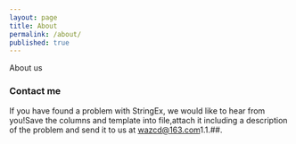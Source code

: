 ```yaml
---
layout: page
title: About
permalink: /about/
published: true
---
```


About us

### Contact me
If you have found a problem with StringEx, we would like to hear from you!Save the columns and template into file,attach it including a description of the problem and send it to us at [ wazcd@163.com](mailto:wazcd@163.com)1.1.##.


